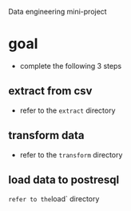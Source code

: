 Data engineering mini-project

# goal
- complete the following 3 steps

## extract from csv
- refer to the `extract` directory

## transform data
- refer to the `transform` directory

## load data to postresql
` refer to the `load` directory
